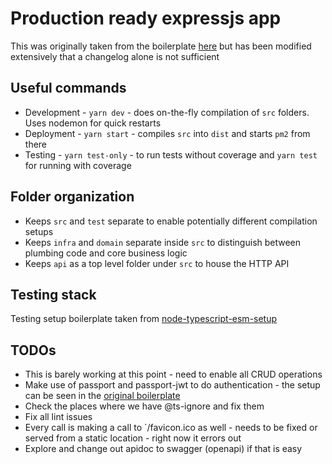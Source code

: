 # Production ready expressjs app

This was originally taken from the boilerplate [here](https://github.com/danielfsousa/express-rest-es2017-boilerplate) but has been modified extensively that a changelog alone is not sufficient

## Useful commands

- Development - `yarn dev` - does on-the-fly compilation of `src` folders. Uses nodemon for quick restarts
- Deployment - `yarn start` - compiles `src` into `dist` and starts `pm2` from there
- Testing - `yarn test-only` - to run tests without coverage and `yarn test` for running with coverage

## Folder organization

- Keeps `src` and `test` separate to enable potentially different compilation setups
- Keeps `infra` and `domain` separate inside `src` to distinguish between plumbing code and core business logic
- Keeps `api` as a top level folder under `src` to house the HTTP API

## Testing stack

Testing setup boilerplate taken from [node-typescript-esm-setup](https://github.com/late-warrior/nodejs-ts-test-setup)

## TODOs

- This is barely working at this point - need to enable all CRUD operations
- Make use of passport and passport-jwt to do authentication - the setup can be seen in the [original boilerplate](https://github.com/danielfsousa/express-rest-es2017-boilerplate)
- Check the places where we have @ts-ignore and fix them
- Fix all lint issues
- Every call is making a call to `/favicon.ico as well - needs to be fixed or served from a static location - right now it errors out
- Explore and change out apidoc to swagger (openapi) if that is easy
